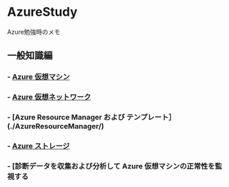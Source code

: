 # AzureStudy
Azure勉強時のメモ

## 一般知識編

### - [Azure 仮想マシン](./AzureVM/)

### - [Azure 仮想ネットワーク](./AzureVNet/)

### - [Azure Resource Manager および テンプレート］(./AzureResourceManager/)

### - [Azure ストレージ](./AzureStorage/)

### - [診断データを収集および分析して Azure 仮想マシンの正常性を監視する
